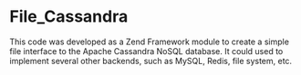 File_Cassandra
==============

This code was developed as a Zend Framework module to create a simple file interface to the Apache Cassandra NoSQL database. It could used to implement several other backends, such as MySQL, Redis, file system, etc.
